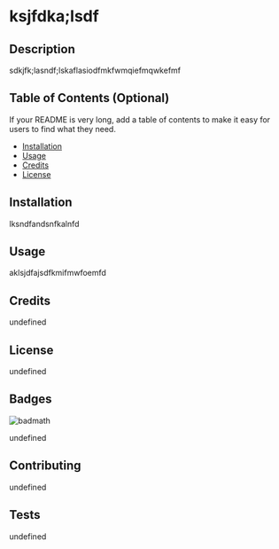 # ksjfdka;lsdf

  ## Description 
  
sdkjfk;lasndf;lskaflasiodfmkfwmqiefmqwkefmf
  
  
  ## Table of Contents (Optional)
  
  If your README is very long, add a table of contents to make it easy for users to find what they need.
  
  * [Installation](#installation)
  * [Usage](#usage)
  * [Credits](#credits)
  * [License](#license)
  
  
  ## Installation
  
  lksndfandsnfkalnfd
  
  
  ## Usage 

 aklsjdfajsdfkmifmwfoemfd
  
  ## Credits
  
  undefined
   
  ## License

  undefined
  
  ## Badges
 
  ![badmath](https://img.shields.io/github/languages/top/nielsenjared/badmath)
  
  undefined
  
  
  ## Contributing

  undefined
  
  ## Tests

  undefined
  


